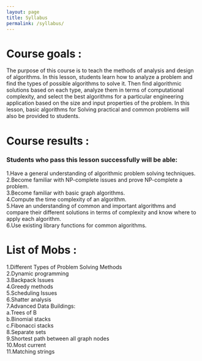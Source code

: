 ```yaml
---
layout: page
title: Syllabus
permalink: /syllabus/
---
```


<h1>Course goals :</h1>
The purpose of this course is to teach the methods of analysis and design of algorithms. In this lesson, students learn how to analyze a problem and find the types of possible algorithms to solve it. Then find algorithmic solutions based on each type, analyze them in terms of computational complexity, and select the best algorithms for a particular engineering application based on the size and input properties of the problem. In this lesson, basic algorithms for Solving practical and common problems will also be provided to students.
<h1>Course results :</h1>
<h3>Students who pass this lesson successfully will be able:</h3>
1.Have a general understanding of algorithmic problem solving techniques.
<br>2.Become familiar with NP-complete issues and prove NP-complete a problem.
<br>3.Become familiar with basic graph algorithms.
<br>4.Compute the time complexity of an algorithm.
<br>5.Have an understanding of common and important algorithms and compare their different solutions in terms of complexity and know where to apply each algorithm.
<br>6.Use existing library functions for common algorithms.
<h1>List of Mobs :</h1>
1.Different Types of Problem Solving Methods
<br>2.Dynamic programming
<br>3.Backpack Issues
<br>4.Greedy methods
<br>5.Scheduling Issues
<br>6.Shatter analysis
<br>7.Advanced Data Buildings:
<br>a.Trees of B
<br>b.Binomial stacks
<br>c.Fibonacci stacks
<br>8.Separate sets
<br>9.Shortest path between all graph nodes
<br>10.Most current
<br>11.Matching strings



